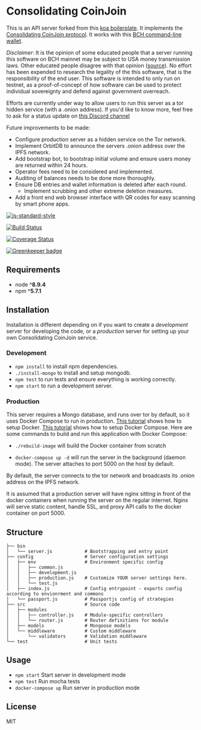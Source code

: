 # Consolidating CoinJoin
This is an API server forked from this [koa boilerplate](https://github.com/christroutner/babel-free-koa2-api-boilerplate). It implements the [Consolidating CoinJoin protocol](https://gist.github.com/christroutner/457b99b8033fdea5ae565687e6360323). It works with this [BCH command-line wallet](https://github.com/BCH-Consolidating-CoinJoin/ccoinjoin-wallet).

*Disclaimer*: It is the opinion of some educated people that a server running this software on BCH mainnet may be subject to USA money transmission laws. Other educated people disagree with that opinion ([source](https://twitter.com/christroutner/status/1064334027203653633)). No effort has been expended to research the legality of the this software, that is the responsibility of the end user. This software is intended to only run on testnet, as a proof-of-concept of how software can be used to protect individual sovereignty and defend against government overreach.

Efforts are currently under way to allow users to run this server as a tor hidden service (with a .onion address). If you'd like to know more, feel free to ask for a status update on [this Discord channel](https://discord.gg/GXur7m9)


Future improvements to be made:
- Configure production server as a hidden service on the Tor network.
- Implement OrbitDB to announce the servers .onion address over the IPFS network.
- Add bootstrap bot, to bootstrap initial volume and ensure users money are returned within 24 hours.
- Operator fees need to be considered and implemented.
- Auditing of balances needs to be done more thoroughly.
- Ensure DB entries and wallet information is deleted after each round.
  - Implement scrubbing and other extreme deletion measures.
- Add a front end web browser interface with QR codes for easy scanning by smart phone apps.


[![js-standard-style](https://img.shields.io/badge/code%20style-standard-brightgreen.svg)](http://standardjs.com)

[![Build Status](https://travis-ci.org/BCH-Consolidating-CoinJoin/consolidating-coinjoin.svg?branch=master)](https://travis-ci.org/BCH-Consolidating-CoinJoin/consolidating-coinjoin)


[![Coverage Status](https://coveralls.io/repos/github/BCH-Consolidating-CoinJoin/consolidating-coinjoin/badge.svg?branch=master)](https://coveralls.io/github/BCH-Consolidating-CoinJoin/consolidating-coinjoin?branch=master)


[![Greenkeeper badge](https://badges.greenkeeper.io/BCH-Consolidating-CoinJoin/consolidating-coinjoin.svg)](https://greenkeeper.io/)


## Requirements
* node __^8.9.4__
* npm __^5.7.1__

## Installation
Installation is different depending on if you want to create a *development* server for developing the code, or a *production* server for setting up your own Consolidating CoinJoin service.

### Development
- `npm install` to install npm dependencies.
- `./install-mongo` to install and setup mongodb.
- `npm test` to run tests and ensure everything is working correctly.
- `npm start` to run a development server.

### Production
This server requires a Mongo database, and runs over tor by default, so it uses Docker Compose to run in production.
[This tutorial](https://www.digitalocean.com/community/tutorials/how-to-install-and-use-docker-on-ubuntu-16-04)
shows how to setup Docker.
[This tutorial](https://www.digitalocean.com/community/tutorials/how-to-install-docker-compose-on-ubuntu-16-04)
shows how to setup Docker Compose. Here are some commands to build and run this
application with Docker Compose:

- `./rebuild-image` will build the Docker container from scratch

- `docker-compose up -d` will run the server in the background (daemon mode).
  The server attaches to port 5000 on the host by default.

By default, the server connects to the tor network and broadcasts its .onion address on the IPFS network.

It is assumed that a production server will have nginx sitting in front of the docker containers when running the server on the regular internet. Nginx will serve static content, handle SSL, and proxy API calls to the docker container on port 5000.


## Structure
```
├── bin
│   └── server.js            # Bootstrapping and entry point
├── config                   # Server configuration settings
│   ├── env                  # Environment specific config
│   │   ├── common.js
│   │   ├── development.js
│   │   ├── production.js    # Customize YOUR server settings here.
│   │   └── test.js
│   ├── index.js             # Config entrypoint - exports config according to envionrment and commons
│   └── passport.js          # Passportjs config of strategies
├── src                      # Source code
│   ├── modules
│   │   ├── controller.js    # Module-specific controllers
│   │   └── router.js        # Router definitions for module
│   ├── models               # Mongoose models
│   └── middleware           # Custom middleware
│       └── validators       # Validation middleware
└── test                     # Unit tests
```

## Usage
* `npm start` Start server in development mode
* `npm test` Run mocha tests
* `docker-compose up` Run server in production mode

## License
MIT
